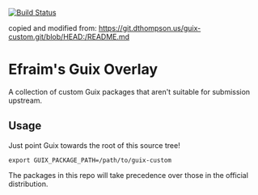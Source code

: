 [![Build Status](https://travis-ci.org/Millak/my-guix.svg?branch=master)](https://travis-ci.org/Millak/my-guix)

copied and modified from:
https://git.dthompson.us/guix-custom.git/blob/HEAD:/README.md

Efraim's Guix Overlay
=====================

A collection of custom Guix packages that aren't suitable for
submission upstream.

Usage
-----

Just point Guix towards the root of this source tree!

```
export GUIX_PACKAGE_PATH=/path/to/guix-custom
```

The packages in this repo will take precedence over those in the
official distribution.
